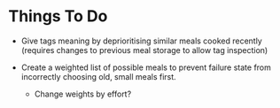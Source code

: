 # Things To Do

* Give tags meaning by deprioritising similar meals cooked recently (requires changes to previous meal storage to allow tag inspection)

* Create a weighted list of possible meals to prevent failure state from incorrectly choosing old, small meals first.
    * Change weights by effort?

